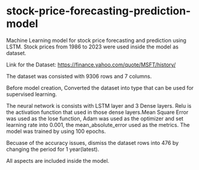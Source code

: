 # stock-price-forecasting-prediction-model
Machine Learning model for stock price forecasting and prediction using LSTM. Stock prices from 1986 to 2023 were used inside the model as dataset.

Link for the Dataset: https://finance.yahoo.com/quote/MSFT/history/

The dataset was consisted with 9306 rows and 7 columns.

Before model creation, Converted the dataset into type that can be used for supervised learning. 

The neural network is consists with LSTM layer and 3 Dense layers. Relu is the activation function that used in those dense layers.Mean Square Error was used as the lose function, Adam was used as the optimizer and set learning rate into 0.001, the mean_absolute_error used as the metrics. The model was trained by using 100 epochs.


Becuase of the accuracy issues, dismiss the dataset rows into 476 by changing the period for 1 year(latest).

All aspects are included inside the model.
